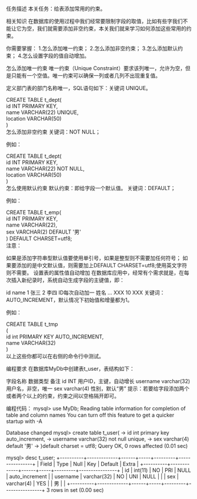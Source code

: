任务描述
本关任务：给表添加常用的约束。

相关知识
在数据库的使用过程中我们经常要限制字段的取值，比如有些字我们不能让它为空，我们就需要添加非空约束，本关我们就来学习如何添加这些常用的约束。

你需要掌握：
1.怎么添加唯一约束；
2.怎么添加非空约束；
3.怎么添加默认约束；
4.怎么设置字段的值自动增加。

怎么添加唯一约束
唯一约束（Unique Constraint）要求该列唯一，允许为空，但是只能有一个空值。唯一约束可以确保一列或者几列不出现重复值。

定义部门表的部门名称唯一，SQL语句如下：关键词 UNIQUE。  

CREATE TABLE t_dept(  
    id INT PRIMARY KEY,  
    name VARCHAR(22) UNIQUE,  
    location VARCHAR(50)  
)  
怎么添加非空约束
关键词：NOT NULL；

例如：  

CREATE TABLE t_dept(  
    id INT PRIMARY KEY,  
    name VARCHAR(22) NOT NULL,  
    location VARCHAR(50)  
)  
怎么使用默认约束
默认约束：即给字段一个默认值。
关键词：DEFAULT；

例如：  

CREATE TABLE t_emp(  
    id INT PRIMARY KEY,  
    name VARCHAR(22),  
    sex VARCHAR(2) DEFAULT '男'  
) DEFAULT CHARSET=utf8;  
注意：

如果是添加字符串型默认值要使用单引号，如果是整型则不需要加任何符号；
如果要添加的是中文默认值，则需要加上DEFAULT CHARSET=utf8;使用英文字符则不需要。
设置表的属性值自动增加
在数据库应用中，经常有个需求就是，在每次插入新纪录时，系统自动生成字段的主键值，即：

id	name
1	张三
2	李四
ID每次自动加一	姓名
...	XXX
10	XXX
关键词：AUTO_INCREMENT，默认情况下初始值和增量都为1。

例如：  

CREATE TABLE t_tmp  
(  
    id int PRIMARY KEY AUTO_INCREMENT,  
    name VARCHAR(32)  
)  
以上这些你都可以在右侧的命令行中测试。

编程要求
在数据库MyDb中创建表t_user，表结构如下：

字段名称	数据类型	备注
id	INT	用户ID，主键，自动增长
username	varchar(32)	用户名，非空，唯一
sex	varchar(4)	性别，默认“男”
提示：若要给字段添加两个或者两个以上的约束，约束之间以空格隔开即可。


编程代码：
mysql> use MyDb;
Reading table information for completion of table and column names
You can turn off this feature to get a quicker startup with -A

Database changed
mysql> create table t_user(
    -> id int primary key auto_increment,
    -> username varchar(32) not null unique,
    -> sex varchar(4) default '男'
    -> )default charset = utf8;
Query OK, 0 rows affected (0.01 sec)

mysql> desc t_user;
+----------+-------------+------+-----+---------+----------------+
| Field    | Type        | Null | Key | Default | Extra          |
+----------+-------------+------+-----+---------+----------------+
| id       | int(11)     | NO   | PRI | NULL    | auto_increment |
| username | varchar(32) | NO   | UNI | NULL    |                |
| sex      | varchar(4)  | YES  |     | 男      |                |
+----------+-------------+------+-----+---------+----------------+
3 rows in set (0.00 sec)
